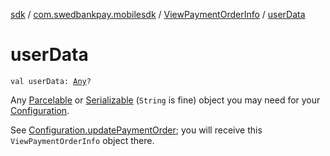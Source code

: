 [sdk](../../index.md) / [com.swedbankpay.mobilesdk](../index.md) / [ViewPaymentOrderInfo](index.md) / [userData](./user-data.md)

# userData

`val userData: `[`Any`](https://kotlinlang.org/api/latest/jvm/stdlib/kotlin/-any/index.html)`?`

Any [Parcelable](https://developer.android.com/reference/android/os/Parcelable.html) or [Serializable](https://docs.oracle.com/javase/6/docs/api/java/io/Serializable.html) (`String` is fine) object you may need
for your [Configuration](../-configuration/index.md).

See [Configuration.updatePaymentOrder](../-configuration/update-payment-order.md); you will receive this
`ViewPaymentOrderInfo` object there.

